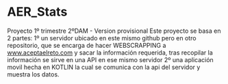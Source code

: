 # AER_Stats
Proyecto 1º trimestre 2ºDAM - Version provisional
Este proyecto se basa en 2 partes:
1º un servidor ubicado en este mismo github pero en otro repositorio, que se encarga de hacer WEBSCRAPPING a www.aceptaelreto.com y sacar la información requerida,
tras recopilar la información se sirve en una API en ese mismo servidor
2º una aplicación movil hecha en KOTLIN la cual se comunica con la api del servidor y muestra los datos.
